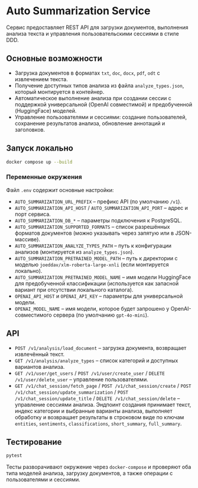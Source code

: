# Auto Summarization Service

Сервис предоставляет REST API для загрузки документов, выполнения анализа текста и управления пользовательскими сессиями в стиле DDD.

## Основные возможности

- Загрузка документов в форматах `txt`, `doc`, `docx`, `pdf`, `odt` с извлечением текста.
- Получение доступных типов анализа из файла `analyze_types.json`, который монтируется в контейнер.
- Автоматическое выполнение анализа при создании сессии с поддержкой универсальной (OpenAI совместимой) и предобученной (HuggingFace) моделей.
- Управление пользователями и сессиями: создание пользователей, сохранение результатов анализа, обновление аннотаций и заголовков.

## Запуск локально

```bash
docker compose up --build
```

### Переменные окружения

Файл `.env` содержит основные настройки:

- `AUTO_SUMMARIZATION_URL_PREFIX` – префикс API (по умолчанию `/v1`).
- `AUTO_SUMMARIZATION_API_HOST` / `AUTO_SUMMARIZATION_API_PORT` – адрес и порт сервиса.
- `AUTO_SUMMARIZATION_DB_*` – параметры подключения к PostgreSQL.
- `AUTO_SUMMARIZATION_SUPPORTED_FORMATS` – список разрешённых форматов документов (можно указывать через запятую или в JSON-массиве).
- `AUTO_SUMMARIZATION_ANALYZE_TYPES_PATH` – путь к конфигурации анализов (монтируется из `analyze_types.json`).
- `AUTO_SUMMARIZATION_PRETRAINED_MODEL_PATH` – путь к директории с моделью `joeddav/xlm-roberta-large-xnli` (если монтируется локально).
- `AUTO_SUMMARIZATION_PRETRAINED_MODEL_NAME` – имя модели HuggingFace для предобученной классификации (используется как запасной вариант при отсутствии локального каталога).
- `OPENAI_API_HOST` и `OPENAI_API_KEY` – параметры для универсальной модели.
- `OPENAI_MODEL_NAME` – имя модели, которое будет запрошено у OpenAI-совместимого сервера (по умолчанию `gpt-4o-mini`).

## API

- `POST /v1/analysis/load_document` – загрузка документа, возвращает извлечённый текст.
- `GET /v1/analysis/analyze_types` – список категорий и доступных вариантов анализа.
- `GET /v1/user/get_users` / `POST /v1/user/create_user` / `DELETE /v1/user/delete_user` – управление пользователями.
- `GET /v1/chat_session/fetch_page` / `POST /v1/chat_session/create` / `POST /v1/chat_session/update_summarization` / `POST /v1/chat_session/update_title` / `DELETE /v1/chat_session/delete` – управление сессиями анализа. Эндпоинт создания принимает текст, индекс категории и выбранные варианты анализа, выполняет обработку и возвращает результаты в строковом виде по ключам `entities`, `sentiments`, `classifications`, `short_summary`, `full_summary`.

## Тестирование

```bash
pytest
```

Тесты разворачивают окружение через `docker-compose` и проверяют оба типа моделей анализа, загрузку документов, а также операции с пользователями и сессиями.
